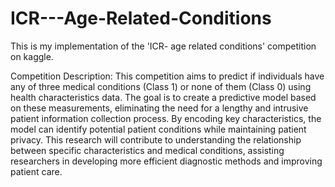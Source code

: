 # ICR---Age-Related-Conditions
This is my implementation of the 'ICR- age related conditions' competition on kaggle. 

Competition Description:
This competition aims to predict if individuals have any of three medical conditions (Class 1) or none of them (Class 0) using health characteristics data. The goal is to create a predictive model based on these measurements, eliminating the need for a lengthy and intrusive patient information collection process. By encoding key characteristics, the model can identify potential patient conditions while maintaining patient privacy. This research will contribute to understanding the relationship between specific characteristics and medical conditions, assisting researchers in developing more efficient diagnostic methods and improving patient care.
